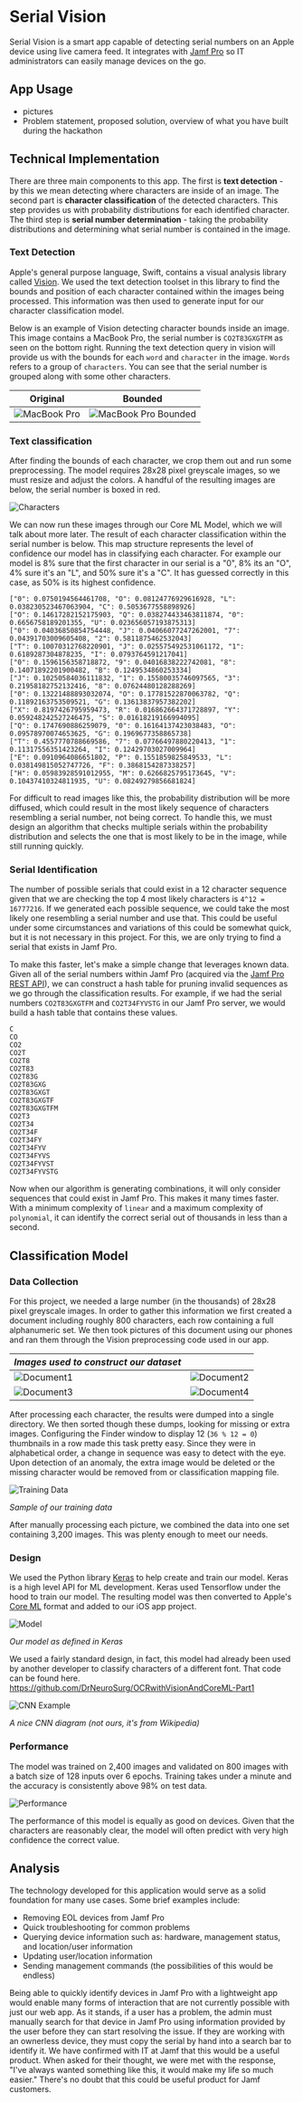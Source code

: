 # Serial Vision

Serial Vision is a smart app capable of detecting serial numbers on an Apple device using live camera feed. It integrates with [Jamf Pro](https://www.jamf.com) so IT administrators can easily manage devices on the go.

## App Usage
- pictures
- Problem statement, proposed solution, overview of what you have built during the hackathon

## Technical Implementation
There are three main components to this app. The first is **text detection** - by this we mean detecting where characters are inside of an image. The second part is **character classification** of the detected characters. This step provides us with probability distributions for each identified character. The third step is **serial number determination** - taking the probability distributions and determining what serial number is contained in the image.

### Text Detection
Apple's general purpose language, Swift, contains a visual analysis library called [Vision](https://developer.apple.com/documentation/vision). We used the text detection toolset in this library to find the bounds and position of each character contained within the images being processed. This information was then used to generate input for our character classification model.

Below is an example of Vision detecting character bounds inside an image. This image contains a MacBook Pro, the serial number is `CO2T83GXGTFM` as seen on the bottom right. Running the text detection query in vision will provide us with the bounds for each `word` and `character` in the image. `Words` refers to a group of `characters`. You can see that the serial number is grouped along with some other characters.

| Original  | Bounded  |
| --------- | -------- |
| ![MacBook Pro](https://raw.githubusercontent.com/g-r-a-n-t/serial-vision/master/images/serial.png) | ![MacBook Pro Bounded](https://github.com/g-r-a-n-t/serial-vision/raw/master/images/serial-bounded.png) |

### Text classification

After finding the bounds of each character, we crop them out and run some preprocessing. The model requires 28x28 pixel greyscale images, so we must resize and adjust the colors. A handful of the resulting images are below, the serial number is boxed in red.

![Characters](https://github.com/g-r-a-n-t/serial-vision/raw/master/images/characters.png)

We can now run these images through our Core ML Model, which we will talk about more later. The result of each character classification within the serial number is below. This map structure represents the level of confidence our model has in classifying each character. For example our model is 8% sure that the first character in our serial is a "0", 8% its an "O", 4% sure it's an "L", and 50% sure it's a "C". It has guessed correctly in this case, as 50% is its highest confidence.

```
["0": 0.0750194564461708, "O": 0.08124776929616928, "L": 0.038230523467063904, "C": 0.5053677558898926]
["O": 0.14617282152175903, "Q": 0.038274433463811874, "0": 0.6656758189201355, "U": 0.023656057193875313]
["0": 0.04036850854754448, "J": 0.04066077247262001, "7": 0.04391703009605408, "2": 0.5811875462532043]
["T": 0.10070312768220901, "J": 0.025575492531061172, "1": 0.6189287304878235, "I": 0.0793764591217041]
["0": 0.1596156358718872, "9": 0.04016838222742081, "8": 0.14071892201900482, "B": 0.1249534860253334]
["J": 0.10250584036111832, "1": 0.15580035746097565, "3": 0.21958182752132416, "8": 0.07624480128288269]
["0": 0.13221488893032074, "O": 0.17781522870063782, "Q": 0.11892163753509521, "G": 0.13613837957382202]
["X": 0.8197426795959473, "R": 0.016862664371728897, "Y": 0.059248242527246475, "S": 0.01618219166994095]
["Q": 0.1747690886259079, "0": 0.16164137423038483, "O": 0.09578970074653625, "G": 0.1969677358865738]
["T": 0.4557770788669586, "7": 0.07766497880220413, "1": 0.11317556351423264, "I": 0.12429703027009964]
["E": 0.0910964086651802, "P": 0.1551859825849533, "L": 0.038149815052747726, "F": 0.3868154287338257]
["H": 0.05983928591012955, "M": 0.6266825795173645, "V": 0.10437410324811935, "U": 0.08249279856681824]
```

For difficult to read images like this, the probability distribution will be more diffused, which could result in the most likely sequence of characters resembling a serial number, not being correct. To handle this, we must design an algorithm that checks multiple serials within the probability distribution and selects the one that is most likely to be in the image, while still running quickly.

### Serial Identification

The number of possible serials that could exist in a 12 character sequence given that we are checking the top 4 most likely characters is `4^12 = 16777216`. If we generated each possible sequence, we could take the most likely one resembling a serial number and use that. This could be useful under some circumstances and variations of this could be somewhat quick, but it is not necessary in this project. For this, we are only trying to find a serial that exists in Jamf Pro.

To make this faster, let's make a simple change that leverages known data. Given all of the serial numbers within Jamf Pro (acquired via the [Jamf Pro REST API](https://developer.jamf.com/apis)), we can construct a hash table for pruning invalid sequences as we go through the classification results. For example, if we had the serial numbers `CO2T83GXGTFM` and `CO2T34FYVSTG` in our Jamf Pro server, we would build a hash table that contains these values.

```
C
CO
CO2
CO2T
CO2T8
CO2T83
CO2T83G
CO2T83GXG
CO2T83GXGT
CO2T83GXGTF
CO2T83GXGTFM
CO2T3
CO2T34
CO2T34F
CO2T34FY
CO2T34FYV
CO2T34FYVS
CO2T34FYVST
CO2T34FYVSTG
```
Now when our algorithm is generating combinations, it will only consider sequences that could exist in Jamf Pro. This makes it many times faster. With a minimum complexity of `linear` and a maximum complexity of `polynomial`, it can identify the correct serial out of thousands in less than a second.

## Classification Model

### Data Collection
For this project, we needed a large number (in the thousands) of 28x28 pixel greyscale images. In order to gather this information we first created a document including roughly 800 characters, each row containing a full alphanumeric set. We then took pictures of this document using our phones and ran them through the Vision preprocessing code used in our app.

| *Images used to construct our dataset* |                 |
| ---------------------------------------| --------------- |
|  ![Document1](https://github.com/g-r-a-n-t/serial-vision/raw/master/images/document1.jpeg) | ![Document2](https://github.com/g-r-a-n-t/serial-vision/raw/master/images/document2.jpeg) |
| ![Document3](https://github.com/g-r-a-n-t/serial-vision/raw/master/images/document3.jpeg) | ![Document4](https://github.com/g-r-a-n-t/serial-vision/raw/master/images/document4.jpeg) |

After processing each character, the results were dumped into a single directory. We then sorted though these dumps, looking for missing or extra images. Configuring the Finder window to display 12 (`36 % 12 = 0`) thumbnails in a row made this task pretty easy. Since they were in alphabetical order, a change in sequence was easy to detect with the eye. Upon detection of an anomaly, the extra image would be deleted or the missing character would be removed from or classification mapping file.

![Training Data](https://github.com/g-r-a-n-t/serial-vision/raw/master/images/training-data.png)

*Sample of our training data*

After manually processing each picture, we combined the data into one set containing 3,200 images. This was plenty enough to meet our needs.

### Design
We used the Python library [Keras](https://keras.io) to help create and train our model. Keras is a high level API for ML development. Keras used Tensorflow under the hood to train our model. The resulting model was then converted to Apple's [Core ML](https://developer.apple.com/machine-learning) format and added to our iOS app project.

![Model](https://github.com/g-r-a-n-t/serial-vision/raw/master/images/model.png)

*Our model as defined in Keras*

We used a fairly standard design, in fact, this model had already been used by another developer to classify characters of a different font. That code can be found here.
https://github.com/DrNeuroSurg/OCRwithVisionAndCoreML-Part1

![CNN Example](https://github.com/g-r-a-n-t/serial-vision/raw/master/images/cnn-example.png)

*A nice CNN diagram (not ours, it's from Wikipedia)*

### Performance

The model was trained on 2,400 images and validated on 800 images with a batch size of 128 inputs over 6 epochs. Training takes under a minute and the accuracy is consistently above 98% on test data.

![Performance](https://github.com/g-r-a-n-t/serial-vision/raw/master/images/performance.png)

The performance of this model is equally as good on devices. Given that the characters are reasonably clear, the model will often predict with very high confidence the correct value.

## Analysis

The technology developed for this application would serve as a solid foundation for many use cases. Some brief examples include:

- Removing EOL devices from Jamf Pro
- Quick troubleshooting for common problems
- Querying device information such as: hardware, management status, and location/user information
- Updating user/location information
- Sending management commands (the possibilities of this would be endless)

Being able to quickly identify devices in Jamf Pro with a lightweight app would enable many forms of interaction that are not currently possible with just our web app. As it stands, if a user has a problem, the admin must manually search for that device in Jamf Pro using information provided by the user before they can start resolving the issue. If they are working with an ownerless device, they must copy the serial by hand into a search bar to identify it. We have confirmed with IT at Jamf that this would be a useful product. When asked for their thought, we were met with the response, "I've always wanted something like this, it would make my life so much easier." There's no doubt that this could be useful product for Jamf customers.
